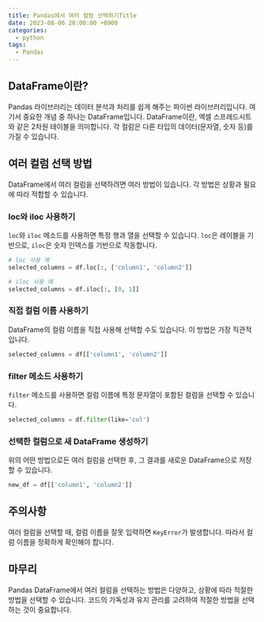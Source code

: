 ```yaml
---
title: Pandas에서 여러 컬럼 선택하기Title
date: 2023-08-06 20:00:00 +0900
categories:
  - python
tags:
  - Pandas
---
```


## DataFrame이란?

Pandas 라이브러리는 데이터 분석과 처리를 쉽게 해주는 파이썬 라이브러리입니다. 여기서 중요한 개념 중 하나는 DataFrame입니다. DataFrame이란, 엑셀 스프레드시트와 같은 2차원 테이블을 의미합니다. 각 컬럼은 다른 타입의 데이터(문자열, 숫자 등)를 가질 수 있습니다.

## 여러 컬럼 선택 방법

DataFrame에서 여러 컬럼을 선택하려면 여러 방법이 있습니다. 각 방법은 상황과 필요에 따라 적합할 수 있습니다.

### loc와 iloc 사용하기

`loc`와 `iloc` 메소드를 사용하면 특정 행과 열을 선택할 수 있습니다. `loc`은 레이블을 기반으로, `iloc`은 숫자 인덱스를 기반으로 작동합니다.

```python
# loc 사용 예
selected_columns = df.loc[:, ['column1', 'column2']]

# iloc 사용 예
selected_columns = df.iloc[:, [0, 1]]
```

### 직접 컬럼 이름 사용하기

DataFrame의 컬럼 이름을 직접 사용해 선택할 수도 있습니다. 이 방법은 가장 직관적입니다.

```python
selected_columns = df[['column1', 'column2']]
```

### filter 메소드 사용하기

`filter` 메소드를 사용하면 컬럼 이름에 특정 문자열이 포함된 컬럼을 선택할 수 있습니다. 

```python
selected_columns = df.filter(like='col')
```

### 선택한 컬럼으로 새 DataFrame 생성하기

위의 어떤 방법으로든 여러 컬럼을 선택한 후, 그 결과를 새로운 DataFrame으로 저장할 수 있습니다.

```python
new_df = df[['column1', 'column2']]
```

## 주의사항

여러 컬럼을 선택할 때, 컬럼 이름을 잘못 입력하면 `KeyError`가 발생합니다. 따라서 컬럼 이름을 정확하게 확인해야 합니다.

## 마무리

Pandas DataFrame에서 여러 컬럼을 선택하는 방법은 다양하고, 상황에 따라 적절한 방법을 선택할 수 있습니다. 코드의 가독성과 유지 관리를 고려하여 적절한 방법을 선택하는 것이 중요합니다.